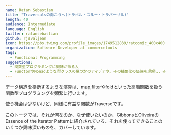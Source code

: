 ```yaml
---
name: Ratan Sebastian
title: "Traversalsの向こうへ(トラベル・スルー・トラバーサル)"
length: 40
audience: Intermediate
language: English
twitter: ratansebastian
github: rjsvaljean
icon: https://pbs.twimg.com/profile_images/1749512839/ratcomic_400x400.jpg
organization: Software Developer at commercetools
tags:
  - Functional Programming
suggestions:
  - 関数型プログラミングに興味がある人
  - FunctorやMonadような型クラスの幾つかのアイデアや、その抽象化の価値を理解し、そこに他に何があるかを知りたい(FunctorとMonadの知識は必要ありません)人
---
```

データ構造を横断するような演算は、map,filterやfoldといった高階関数を扱う関数型プログラミングを頻繁に行います。

使う機会は少ないけど、同様に有益な関数がTraverseです。

このトークでは、それが何なのか、なぜ使いたいのか、GibbonsとOliveiraのEssence of the Iterator Patternに紹介されている、それを使ってできることのいくつか興味深いものを、カバーしています。
